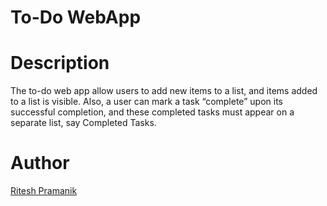 # To-Do WebApp
# Description

The to-do web app allow users to add new items to a list, and items added to a list is visible. Also, a user can mark a task “complete” upon its successful completion, and these completed tasks must appear on a separate list, say Completed Tasks.

# Author
[Ritesh Pramanik](https://github.com/ritesh2004/)
